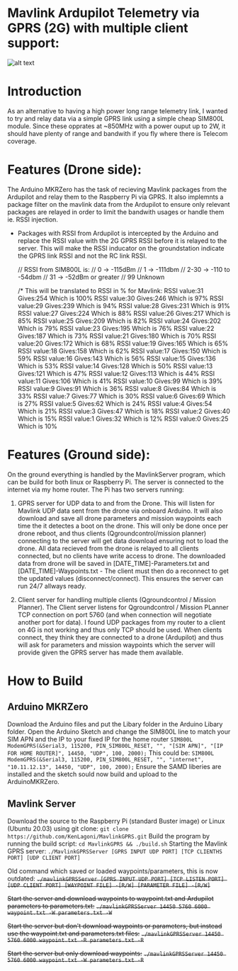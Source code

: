 # Mavlink Ardupilot Telemetry via GPRS (2G) with multiple client support:
![alt text](http://lagoni.org/Github/MavlinkGPRS/blokdiagram-mavlinkGPRS.png)

# Introduction
As an alternative to having a high power long range telemetry link, I wanted to try and relay data via a simple GPRS link using a simple cheap SIM800L module. Since these opprates at ~850MHz with a power ouput up to 2W, it should have plenty of range and bandwith if you fly where there is Telecom coverage.

# Features (Drone side):
The Arduino MKRZero has the task of recieving Mavlink packages from the Ardupilot and relay them to the Raspberry Pi via GPRS. It also implemnts a package filter on the mavlink data from the Ardupilot to ensure only relevant packages are relayed in order to limit the bandwith usages or handle them ie. RSSI injection.  
- Packages with RSSI from Ardupilot is intercepted by the Arduino and replace the RSSI value with the 2G GPRS RSSI before it is relayed to the server. This will make the RSSI inducator on the groundstation indicate the GPRS link RSSI and not the RC link RSSI.


    // RSSI from SIM800L is:
	// 0 -> -115dBm
	// 1 -> -111dbm
	// 2-30 -> -110 to -54dbm
	// 31 -> -52dBm or greater
	// 99 Unknown

	/* This will be translated to RSSI in % for Mavlink:
	RSSI value:31 Gives:254 Which is 100%
	RSSI value:30 Gives:246 Which is 97%
	RSSI value:29 Gives:239 Which is 94%
	RSSI value:28 Gives:231 Which is 91%
	RSSI value:27 Gives:224 Which is 88%
	RSSI value:26 Gives:217 Which is 85%
	RSSI value:25 Gives:209 Which is 82%
	RSSI value:24 Gives:202 Which is 79%
	RSSI value:23 Gives:195 Which is 76%
	RSSI value:22 Gives:187 Which is 73%
	RSSI value:21 Gives:180 Which is 70%
	RSSI value:20 Gives:172 Which is 68%
	RSSI value:19 Gives:165 Which is 65%
	RSSI value:18 Gives:158 Which is 62%
	RSSI value:17 Gives:150 Which is 59%
	RSSI value:16 Gives:143 Which is 56%
	RSSI value:15 Gives:136 Which is 53%
	RSSI value:14 Gives:128 Which is 50%
	RSSI value:13 Gives:121 Which is 47%
	RSSI value:12 Gives:113 Which is 44%
	RSSI value:11 Gives:106 Which is 41%
	RSSI value:10 Gives:99 Which is 39%
	RSSI value:9 Gives:91 Which is 36%
	RSSI value:8 Gives:84 Which is 33%
	RSSI value:7 Gives:77 Which is 30%
	RSSI value:6 Gives:69 Which is 27%
	RSSI value:5 Gives:62 Which is 24%
	RSSI value:4 Gives:54 Which is 21%
	RSSI value:3 Gives:47 Which is 18%
	RSSI value:2 Gives:40 Which is 15%
	RSSI value:1 Gives:32 Which is 12%
	RSSI value:0 Gives:25 Which is 10%





# Features (Ground side):
On the ground everything is handled by the MavlinkServer program, which can be build for both linux or Raspberry Pi. The server is connected to the internet via my home router. The Pi has two servers running:
1. GPRS server for UDP data to and from the Drone.
This will listen for Mavlink UDP data sent from the drone via onboard Arduino. It will also download and save all drone parameters and mission waypoints each time the it detectes a boot on the drone. This will only be done once per drone reboot, and thus clients (Qgroundcontrol/mission planner) connecting to the server will get data download ensuring not to load the drone.
All data recieved from the drone is relayed to all clients connected, but no clients have write access to drone.
The downloaded data from drone will be saved in [DATE_TIME]-Parameters.txt and [DATE_TIME]-Waypoints.txt - The client must then do a reconnect to get the updated values (disconnect/connect). This ensures the server can run 24/7 allways ready.

2. Client server for handling multiple clients (Qgroundcontrol / Mission Planner).
The Client server listens for Qgroundcontrol / Mission PLanner TCP connection on port 5760 (and when connection will negotiate another port for data). I found UDP packages from my router to a client on 4G is not working and thus only TCP should be used.
When clients connect, they think they are connected to a drone (Ardupilot) and thus will ask for parameters and mission waypoints which the server will provide given the GPRS server has made them available. 



# How to Build

## Arduino MKRZero
Download the Arduino files and put the Libary folder in the Arduino Libary folder. Open the Arduino Sketch and change the SIM800L line to match your SIM APN and the IP to your fixed IP for the home router
`SIM800L ModemGPRS(&Serial3, 115200, PIN_SIM800L_RESET, "", "[SIM APN]", "[IP FOR HOME ROUTER]", 14450, "UDP", 100, 2000);`
This could be:
`SIM800L ModemGPRS(&Serial3, 115200, PIN_SIM800L_RESET, "", "internet", "10.11.12.13", 14450, "UDP", 100, 2000);`
Ensure the SAMD liberies are installed and the sketch sould now build and upload to the ArduinoMKRZero.

## Mavlink Server
Download the source to the Raspberry Pi (standard Buster image) or Linux (Ubuntu 20.03) using git clone:
`git clone https://github.com/KenLagoni/MavlinkGPRS.git`
Build the program by running the build script:
`cd MavlinkGPRS && ./build.sh`
Starting the Mavlink GPRS server:
`./MavlinkGPRSServer [GPRS INPUT UDP PORT] [TCP CLIENTHS PORT] [UDP CLIENT PORT]`

Old command which saved or loaded waypoints/parameters, this is now outdated:
~~`./mavlinkGPRSServer [GPRS INPUT UDP PORT] [TCP LISTEN PORT] [UDP CLIENT PORT] [WAYPOINT FILE] -[R/W] [PARAMETER FILE] -[R/W]`~~

~~Start the server and download waypoints to waypoint.txt and Ardupilot parameters to parameters.txt:~~
~~`./mavlinkGPRSServer 14450 5760 6000 waypoint.txt -W parameters.txt -W`~~

~~Start the server but don't download waypoints or parameters, but instead use the waypoint.txt and parameters.txt files:~~
~~`./mavlinkGPRSServer 14450 5760 6000 waypoint.txt -R parameters.txt -R`~~

~~Start the server but only download waypoints:~~
~~`./mavlinkGPRSServer 14450 5760 6000 waypoint.txt -W parameters.txt -R`~~






